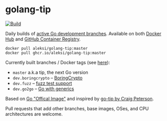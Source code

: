 # golang-tip

[![Build](https://github.com/AlekSi/golang-tip/actions/workflows/build.yml/badge.svg)](https://github.com/AlekSi/golang-tip/actions/workflows/build.yml)

Daily builds of [active Go development branches](https://github.com/golang/go/branches/active).
Available on both [Docker Hub](https://hub.docker.com/r/aleksi/golang-tip)
and [GitHub Container Registry](https://github.com/users/AlekSi/packages/container/package/golang-tip).

```
docker pull aleksi/golang-tip:master
docker pull ghcr.io/aleksi/golang-tip:master
```

Currently built branches / Docker tags (see [here](https://github.com/AlekSi/golang-tip/blob/main/.github/workflows/build.yml)):
* `master` a.k.a tip, the next Go version
* `dev.boringcrypto` – [BoringCrypto](https://github.com/golang/go/blob/dev.boringcrypto/README.boringcrypto.md)
* `dev.fuzz` – [fuzz test support](https://github.com/golang/go/issues/44551)
* `dev.go2go` – [Go with generics](https://github.com/golang/go/blob/dev.go2go/README.go2go.md)

Based on [Go "Offical Image"](https://github.com/docker-library/golang) and inspired by [go-tip by Craig Peterson](https://github.com/captncraig/go-tip).

Pull requests that add other branches, base images, OSes, and CPU architectures are welcome.
